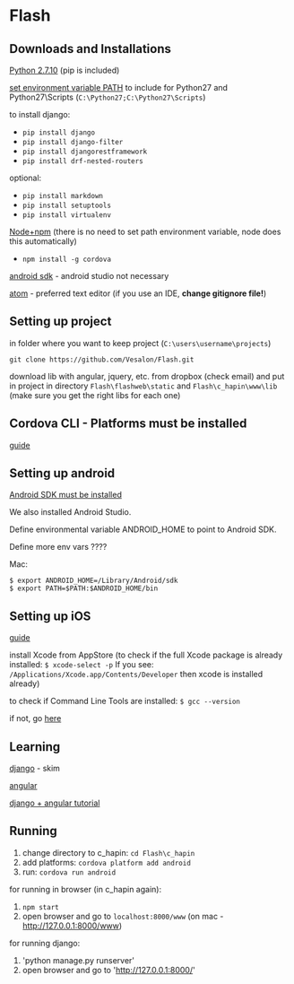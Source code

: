 # Flash

## Downloads and Installations
[Python 2.7.10](https://www.python.org/downloads/) (pip is included)

[set environment variable PATH](http://www.computerhope.com/issues/ch000549.htm)
to include for Python27 and Python27\Scripts (```C:\Python27;C:\Python27\Scripts```)

to install django:
* `pip install django`
* `pip install django-filter`
* `pip install djangorestframework`
* `pip install drf-nested-routers`

optional:
* `pip install markdown`
* `pip install setuptools`
* `pip install virtualenv`

[Node+npm](https://nodejs.org/download/)
(there is no need to set path environment variable, node does this automatically)
* `npm install -g cordova`

[android sdk](https://developer.android.com/sdk/index.html) - android studio not necessary

[atom](https://atom.io/) - preferred text editor
(if you use an IDE, **__change gitignore file!__**)

## Setting up project
in folder where you want to keep project (`C:\users\username\projects`)
```
git clone https://github.com/Vesalon/Flash.git
```
download lib with angular, jquery, etc. from dropbox (check email) and put in project
in directory `Flash\flashweb\static` and `Flash\c_hapin\www\lib` (make sure you get the right libs for each one)


## Cordova CLI  - Platforms must be installed
[guide](https://cordova.apache.org/docs/en/4.0.0/guide_cli_index.md.html)

## Setting up android
[Android SDK must be installed](http://cordova.apache.org/docs/en/2.5.0/guide_getting-started_android_index.md.html)

We also installed Android Studio.

Define environmental variable ANDROID_HOME to point to Android SDK.

Define more env vars ????

Mac:

```
$ export ANDROID_HOME=/Library/Android/sdk
$ export PATH=$PATH:$ANDROID_HOME/bin
```

## Setting up iOS
[guide](http://cordova.apache.org/docs/en/2.5.0/guide_getting-started_ios_index.md.html)

install Xcode from AppStore
(to check if the full Xcode package is already installed:
`$ xcode-select -p`
If you see:
`/Applications/Xcode.app/Contents/Developer`
then xcode is installed already)

to check if Command Line Tools are installed:
`$ gcc --version`

if not, go [here](http://railsapps.github.io/xcode-command-line-tools.html)




## Learning
[django](https://docs.djangoproject.com/en/1.8/intro/tutorial01/) - skim

[angular](https://docs.angularjs.org/guide/concepts)

[django + angular tutorial](https://thinkster.io/django-angularjs-tutorial/)

## Running
1. change directory to c_hapin: `cd Flash\c_hapin`
2. add platforms: `cordova platform add android`
3. run: `cordova run android`

for running in browser (in c_hapin again):

1. `npm start`
2. open browser and go to `localhost:8000/www` (on mac - http://127.0.0.1:8000/www)

for running django:

1. 'python manage.py runserver'
2. open browser and go to 'http://127.0.0.1:8000/'
